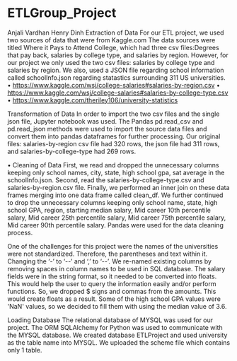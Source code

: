 # ETLGroup_Project
Anjali Vardhan
Henry Dinh
Extraction of Data
For our ETL project, we used two sources of data that were from Kaggle.com 
The data sources were titled Where it Pays to Attend College, which had three csv files:Degrees that pay back, salaries by college type, 
and salaries by region. However, for our project we only used the two csv files: salaries by college type and salaries by region. 
We also, used a JSON file regarding school information called schoolInfo.json regarding statastics surrounding 311 US universities. 
•	https://www.kaggle.com/wsj/college-salaries#salaries-by-region.csv
•	https://www.kaggle.com/wsj/college-salaries#salaries-by-college-type.csv
•	https://www.kaggle.com/theriley106/university-statistics

 Transformation of Data
In order to import the two csv files and the single json file, Jupyter notebook was used. The Pandas pd.read_csv and pd.read_json methods 
were used to import the source data files and convert them into pandas dataframes for further processing. Our original files: 
salaries-by-region csv file had 320 rows, the json file had 311 rows, and salaries-by-college-type had 269 rows. 

•	Cleaning of Data
First, we read and dropped the unnecessary columns keeping only school names, city, state, high school gpa, sat average in the schoolInfo.json. Second, read the salaries-by-college-type.csv and salaries-by-region.csv file. Finally, we performed an inner join on these data frames merging into one data frame called clean_df. We further continued to drop the unnecessary columns keeping only school name, state, high school GPA, region, starting median salary, Mid career 10th percentile salary, Mid career 25th percentile salary, Mid career 75th percentile salary, Mid career 90th percentile salary. 
Pandas were used for the data cleaning process. 

One of the challenges for this project were the names of the universities were not standardized. Therefore, the parentheses and text 
within it. Changing the ‘-’ to ‘--’ and   ‘,’ to ‘--’.  We re-named existing columns by removing spaces in column names to be used in 
SQL database. The salary fields were in the string format, so it needed to be converted into floats. This would help the user to query 
the information easily and/or perform functions. So, we dropped $ signs and commas from the amounts. This would create floats as a result. 
Some of the high school GPA values were 'NaN' values, so we decided to fill them with using the  median value of 3.6. 


Loading Database
The relational database of MYSQL was used for our project. The ORM SQLAlchemy for Python was used to communicate with the MYSQL database. 
We created database  ETLProject and used university as the table name into MYSQL. We uploaded the scheme file which contains only 1 table.



